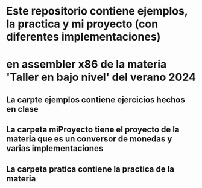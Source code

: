 # Este repositorio contiene ejemplos, la practica y mi proyecto (con diferentes implementaciones)
# en assembler x86 de la materia 'Taller en bajo nivel' del verano 2024

## La carpte ejemplos contiene ejercicios hechos en clase

## La carpeta miProyecto tiene el proyecto de la materia que es un conversor de monedas y varias implementaciones

## La carpeta pratica contiene la practica de la materia
